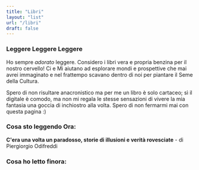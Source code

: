 ```yaml
---
title: "Libri"
layout: "list"
url: "/libri"
draft: false
---
```



### Leggere Leggere Leggere

Ho sempre _adorato_ leggere. Considero i libri vera e propria benzina per il nostro cervello! Ci e Mi aiutano ad esplorare mondi e prospettive che mai avrei immaginato e nel frattempo scavano dentro di noi per piantare il Seme della Cultura.

Spero di non risultare anacronistico ma per me un libro è solo cartaceo; sì il digitale è comodo, ma non mi regala le stesse sensazioni di vivere la mia fantasia una goccia di inchiostro alla volta.
Spero di non fermarmi mai con questa pagina :)

### Cosa sto leggendo Ora:
**C'era una volta un paradosso, storie di illusioni e verità rovesciate** - di Piergiorgio Odifreddi

### Cosa ho letto finora:
